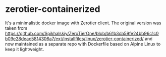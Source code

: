 # zerotier-containerized

It's a minimalistic docker image with Zerotier client.
The original version was taken from https://github.com/Spikhalskiy/ZeroTierOne/blob/b61b3da59fe24bb96c1c0b09e28deac5814306a7/ext/installfiles/linux/zerotier-containerized/
and now maintained as a separate repo with Dockerfile based on Alpine Linux to keep it lightweight.

